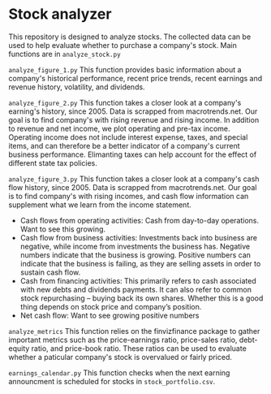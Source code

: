 # Stock analyzer

This repository is designed to analyze stocks. The collected data can be used to help evaluate whether to purchase a company's stock. Main functions are in `analyze_stock.py`

`analyze_figure_1.py` This function provides basic information about a company's historical performance, recent price trends, recent earnings and revenue history, volatility, and dividends.

`analyze_figure_2.py` This function takes a closer look at a company's earning's history, since 2005. Data is scrapped from macrotrends.net. Our goal is to find company's with rising revenue and rising income. In addition to revenue and net income, we plot operating and pre-tax income. Operating income does not include interest expense, taxes, and special items, and can therefore be a better indicator of a company's current business performance. Elimanting taxes can help account for the effect of different state tax policies.

`analyze_figure_3.py` This function takes a closer look at a company's cash flow history, since 2005. Data is scrapped from macrotrends.net. Our goal is to find company's with rising incomes, and cash flow information can supplement what we learn from the income statement. 

* Cash flows from operating activities: Cash from day-to-day operations. Want to see this growing.
* Cash flow from business activities: Investments back into business are negative, while income from investments the business has. Negative numbers indicate that the business is growing. Positive numbers can indicate that the business is failing, as they are selling assets in order to sustain cash flow.
* Cash from financing activities: This primarily refers to cash associated with new debts and dividends payments. It can also refer to common stock repurchasing – buying back its own shares. Whether this is a good thing depends on stock price and company’s position. 
* Net cash flow: Want to see growing positive numbers

`analyze_metrics` This function relies on the finvizfinance package to gather important metrics such as the price-earnings ratio, price-sales ratio, debt-equity ratio, and price-book ratio. These ratios can be used to evaluate whether a paticular company's stock is overvalued or fairly priced.

`earnings_calendar.py` This function checks when the next earning announcment is scheduled for stocks in `stock_portfolio.csv`.

